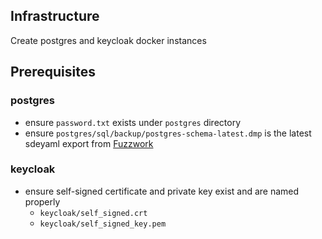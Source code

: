 ## Infrastructure
Create postgres and keycloak docker instances

## Prerequisites
### postgres
- ensure `password.txt` exists under `postgres` directory
- ensure `postgres/sql/backup/postgres-schema-latest.dmp` is the latest sdeyaml export from [Fuzzwork](https://www.fuzzwork.co.uk/dump/)
### keycloak
- ensure self-signed certificate and private key exist and are named properly
    - `keycloak/self_signed.crt`
    - `keycloak/self_signed_key.pem`
